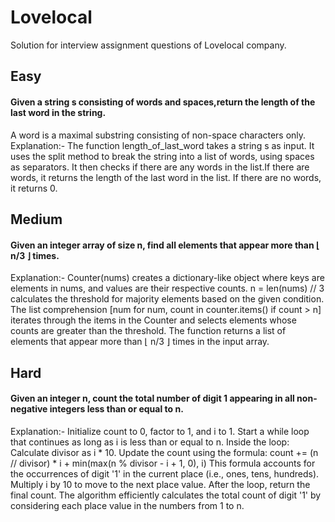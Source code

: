 # Lovelocal
Solution for interview assignment questions of Lovelocal company.
## Easy
#### Given a string s consisting of words and spaces,return the length of the last word in the string.
A word is a maximal 
substring consisting of non-space characters only.
Explanation:-
The function length_of_last_word takes a string s as input.
It uses the split method to break the string into a list of words, using spaces as separators.
It then checks if there are any words in the list.If there are words, it returns the length of the last word in the list.
If there are no words, it returns 0.

## Medium
#### Given an integer array of size n, find all elements that appear more than ⌊ n/3 ⌋ times.
Explanation:-
Counter(nums) creates a dictionary-like object where keys are elements in nums, and values are their respective counts.
n = len(nums) // 3 calculates the threshold for majority elements based on the given condition.
The list comprehension [num for num, count in counter.items() if count > n] iterates through the items in the Counter and selects elements whose counts are greater than the threshold.
The function returns a list of elements that appear more than ⌊ n/3 ⌋ times in the input array.

## Hard
#### Given an integer n, count the total number of digit 1 appearing in all non-negative integers less than or equal to n.
Explanation:-
Initialize count to 0, factor to 1, and i to 1.
Start a while loop that continues as long as i is less than or equal to n.
Inside the loop:
Calculate divisor as i * 10.
Update the count using the formula:
count += (n // divisor) * i + min(max(n % divisor - i + 1, 0), i)
This formula accounts for the occurrences of digit '1' in the current place (i.e., ones, tens, hundreds).
Multiply i by 10 to move to the next place value.
After the loop, return the final count.
The algorithm efficiently calculates the total count of digit '1' by considering each place value in the numbers from 1 to n.
